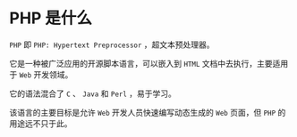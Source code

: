 # PHP 是什么

`PHP` 即 `PHP: Hypertext Preprocessor` ，超文本预处理器。

它是一种被广泛应用的开源脚本语言，可以嵌入到 `HTML` 文档中去执行，主要适用于 `Web` 开发领域。

它的语法混合了 `C` 、 `Java` 和 `Perl` ，易于学习。

该语言的主要目标是允许 `Web` 开发人员快速编写动态生成的 `Web` 页面，但 `PHP` 的用途远不只于此。